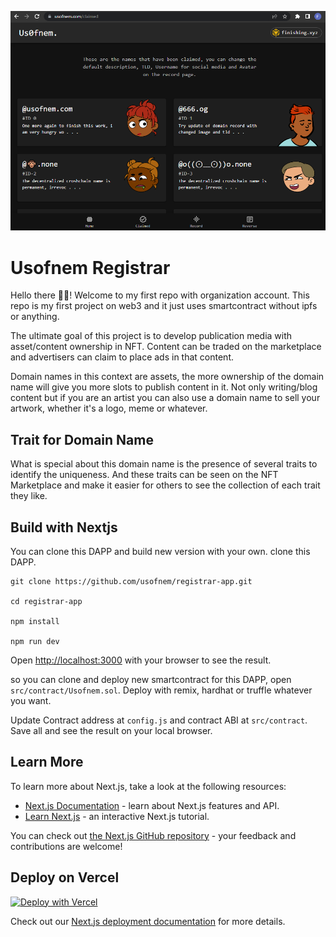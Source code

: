 ![Home page](https://github.com/usofnem/registrar-app/blob/2c470462113b2e7f611d07a8ed516c4719f181d7/finishing.png "Usofnem frontpage")

# Usofnem Registrar

Hello there 👏🏿! Welcome to my first repo with organization account. This repo is my first project on web3 and it just uses smartcontract without ipfs or anything.

The ultimate goal of this project is to develop publication media with asset/content ownership in NFT. Content can be traded on the marketplace and advertisers can claim to place ads in that content.

Domain names in this context are assets, the more ownership of the domain name will give you more slots to publish content in it. Not only writing/blog content but if you are an artist you can also use a domain name to sell your artwork, whether it's a logo, meme or whatever.

## Trait for Domain Name

What is special about this domain name is the presence of several traits to identify the uniqueness. And these traits can be seen on the NFT Marketplace and make it easier for others to see the collection of each trait they like.

## Build with Nextjs

You can clone this DAPP and build new version with your own. clone this DAPP.

```
git clone https://github.com/usofnem/registrar-app.git

cd registrar-app

npm install

npm run dev
```

Open [http://localhost:3000](http://localhost:3000) with your browser to see the result.

so you can clone and deploy new smartcontract for this DAPP, open `src/contract/Usofnem.sol`. Deploy with remix, hardhat or truffle whatever you want.

Update Contract address at `config.js` and contract ABI at `src/contract`. Save all and see the result on your local browser.

## Learn More

To learn more about Next.js, take a look at the following resources:

- [Next.js Documentation](https://nextjs.org/docs) - learn about Next.js features and API.
- [Learn Next.js](https://nextjs.org/learn) - an interactive Next.js tutorial.

You can check out [the Next.js GitHub repository](https://github.com/vercel/next.js/) - your feedback and contributions are welcome!

## Deploy on Vercel

[![Deploy with Vercel](https://vercel.com/button)](https://vercel.com/new/clone?repository-url=https%3A%2F%2Fgithub.com%2Fusofnem%2Fregistrar-app.git&project-name=usofnem-clone-project&repo-name=usofnem-clone-project&redirect-url=https%3A%2F%2Fusofnem.com&demo-title=Usofnem%20Registrar%20Demo&demo-description=This%20demo%20version%20about%20usofnem%20web3%20name%20registrar%20and%20unique%20nft%20marketplace.&demo-url=https%3A%2F%2Fusofnem.com&demo-image=https%3A%2F%2Fpbs.twimg.com%2Fmedia%2FFgc7zmyaAAAOxIf%3Fformat%3Dpng%26name%3Dmedium)

Check out our [Next.js deployment documentation](https://nextjs.org/docs/deployment) for more details.
